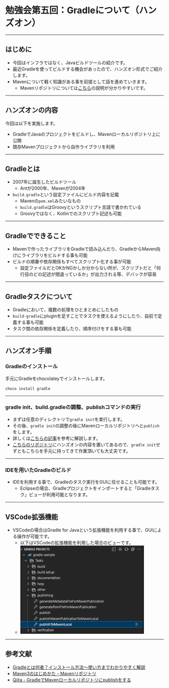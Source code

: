 # 勉強会第五回：Gradleについて（ハンズオン）

---

## はじめに

- 今回はインフラではなく、Javaビルドツールの紹介です。
- 最近Gradleを使ってビルドする機会があったので、ハンズオン形式でご紹介します。
- Mavenについて軽く知識がある事を前提として話を進めていきます。
  - Mavenリポジトリについては[こちら](https://maven3.kengo-toda.jp/primer/maven-repository)の説明が分かりやすいです。

---

## ハンズオンの内容

今回は以下を実施します。

- GradleでJavaのプロジェクトをビルドし、Mavenローカルリポジトリ上に公開
- 既存Mavenプロジェクトから自作ライブラリを利用

---

## Gradleとは

- 2007年に誕生したビルドツール
  - Antが2000年、Mavenが2004年
- `build.gradle`という設定ファイルにビルド内容を記載
  - Mavenの`pom.xml`みたいなもの
  - `build.gradle`はGroovyというスクリプト言語で書かれている
  - Groovyではなく、Kotlinでのスクリプト記述も可能

---

## Gradleでできること

- Mavenで作ったライブラリをGradleで読み込んだり、GradleからMaven向けにライブラリをビルドする事も可能
- ビルドの順番や依存関係もすべてスクリプト化する事が可能
  - 設定ファイルだとOKかNGかしか分からない所が、スクリプトだと「何行目のどの記述が間違っているか」が出力される等、デバックが容易

---

## Gradleタスクについて

- Gradleにおいて、複数の処理をひとまとめにしたもの
- `build-gradle`にpluginを足すことでタスクを使えるようにしたり、自前で定義する事も可能
- タスク間の依存関係を定義したり、順序付けをする事も可能

---

## ハンズオン手順

### Gradleのインストール

手元にGradleをchocolateyでインストールします。

```powershell
choco install gradle
```

---

### gradle init、build.gradleの調整、publishコマンドの実行

- まずは任意のディレクトリで`gradle init`を実行します。
- その後、`gradle init`の調整の後にMavenローカルリポジトリへと`publish`をします。
- 詳しくは[こちらの記事](https://qiita.com/yoyoyo_pg/items/61ea8dc2e4e434f53f99)を参考に解説します。
- [こちらのリポジトリ](https://github.com/yoyoyo-pg/gradle-sample#gradle-sample)にハンズオンの内容を置いてあるので、`gradle init`せずともこちらを手元に持ってきて作業頂いても大丈夫です。

---

### IDEを用いたGradleのビルド

- IDEを利用する事で、Gradleのタスク実行をGUIに任せることも可能です。
  - Eclipseの場合、Gradleプロジェクトをインポートすると「Gradleタスク」ビューが利用可能となります。

---

## VSCode拡張機能

- VSCodeの場合はGradle for Javaという拡張機能を利用する事で、GUIによる操作が可能です。
  - 以下はVSCodeの拡張機能を利用した場合のビューです。
  - ![vscode-gradle](imgs/vscode-gradle.png)

---

## 参考文献

- [Gradleとは何者？インストール方法〜使い方までわかりやすく解説](https://camp.trainocate.co.jp/magazine/about-gradle/)
- [Maven3のはじめかた - Mavenリポジトリ](https://maven3.kengo-toda.jp/primer/maven-repository)
- [Qiita - GradleでMavenローカルリポジトリにpublishをする](https://qiita.com/yoyoyo_pg/items/61ea8dc2e4e434f53f99)
